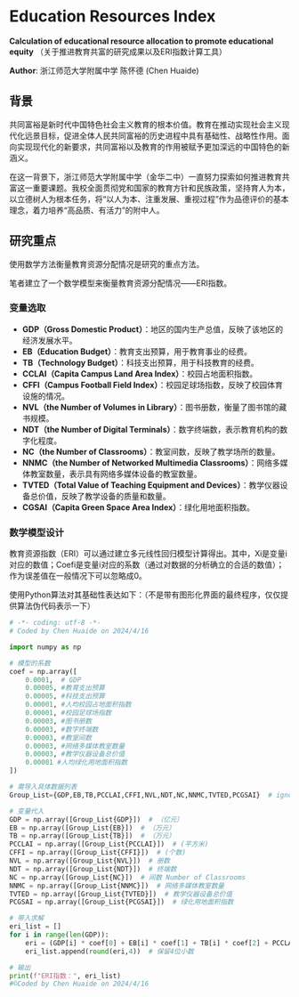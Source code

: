 # Education Resources Index

**Calculation of educational resource allocation to promote educational equity**
（关于推进教育共富的研究成果以及ERI指数计算工具）

**Author**: 浙江师范大学附属中学 陈怀德 (Chen Huaide)

## 背景

共同富裕是新时代中国特色社会主义教育的根本价值。教育在推动实现社会主义现代化远景目标，促进全体人民共同富裕的历史进程中具有基础性、战略性作用。面向实现现代化的新要求，共同富裕以及教育的作用被赋予更加深远的中国特色的新涵义。

在这一背景下，浙江师范大学附属中学（金华二中）一直努力探索如何推进教育共富这一重要课题。我校全面贯彻党和国家的教育方针和民族政策，坚持育人为本，以立德树人为根本任务，将“以人为本、注重发展、重视过程”作为品德评价的基本理念，着力培养“高品质、有活力”的附中人。

## 研究重点

使用数学方法衡量教育资源分配情况是研究的重点方法。

笔者建立了一个数学模型来衡量教育资源分配情况——ERI指数。

### 变量选取

- **GDP（Gross Domestic Product）**：地区的国内生产总值，反映了该地区的经济发展水平。
- **EB（Education Budget）**：教育支出预算，用于教育事业的经费。
- **TB（Technology Budget）**：科技支出预算，用于科技教育的经费。
- **CCLAI（Capita Campus Land Area Index）**：校园占地面积指数。
- **CFFI（Campus Football Field Index）**：校园足球场指数，反映了校园体育设施的情况。
- **NVL（the Number of Volumes in Library）**：图书册数，衡量了图书馆的藏书规模。
- **NDT（the Number of Digital Terminals）**：数字终端数，表示教育机构的数字化程度。
- **NC（the Number of Classrooms）**：教室间数，反映了教学场所的数量。
- **NNMC（the Number of Networked Multimedia Classrooms）**：网络多媒体教室数量，表示具有网络多媒体设备的教室数量。
- **TVTED（Total Value of Teaching Equipment and Devices）**：教学仪器设备总价值，反映了教学设备的质量和数量。
- **CGSAI（Capita Green Space Area Index）**：绿化用地面积指数。

### 数学模型设计

教育资源指数（ERI）可以通过建立多元线性回归模型计算得出。其中，Xi是变量i对应的数值；Coefi是变量i对应的系数（通过对数据的分析确立的合适的数值）；作为误差值在一般情况下可以忽略成0。

使用Python算法对其基础性表达如下：（不是带有图形化界面的最终程序，仅仅提供算法伪代码表示一下）

```python
# -*- coding: utf-8 -*-
# Coded by Chen Huaide on 2024/4/16

import numpy as np

# 模型的系数
coef = np.array([
    0.0001,  # GDP
    0.00005, #教育支出预算
    0.00005, #科技支出预算
    0.00001, #人均校园占地面积指数
    0.00001, #校园足球场指数
    0.00003, #图书册数
    0.00003, #数字终端数
    0.00003, #教室间数
    0.00003, #网络多媒体教室数量
    0.00003, #教学仪器设备总价值
    0.00001 #人均绿化用地面积指数
])

# 需导入具体数据列表
Group_List={GDP,EB,TB,PCCLAI,CFFI,NVL,NDT,NC,NNMC,TVTED,PCGSAI}  # ignored

# 变量代入
GDP = np.array([Group_List{GDP}])  # （亿元）
EB = np.array([Group_List{EB}])  # （万元）
TB = np.array([Group_List{TB}])  # （万元）
PCCLAI = np.array([Group_List{PCCLAI}])  # (平方米)
CFFI = np.array([Group_List{CFFI}])  # (个数)
NVL = np.array([Group_List{NVL}])  # 册数
NDT = np.array([Group_List{NDT}])  # 终端数
NC = np.array([Group_List{NC}])  # 间数 Number of Classrooms
NNMC = np.array([Group_List{NNMC}])  # 网络多媒体教室数量
TVTED = np.array([Group_List{TVTED}])  # 教学仪器设备总价值
PCGSAI = np.array([Group_List{PCGSAI}])  # 绿化用地面积指数

# 带入求解
eri_list = []
for i in range(len(GDP)):
    eri = (GDP[i] * coef[0] + EB[i] * coef[1] + TB[i] * coef[2] + PCCLAI[i] * coef[3] + CFFI[i] * coef[4] + NVL[i] * coef[5] + NDT[i] * coef[6] + NC[i] * coef[7] + NNMC[i] * coef[8] + TVTED[i] * coef[9] + PCGSAI[i] * coef[10])
    eri_list.append(round(eri,4))  # 保留4位小数

# 输出
print(f"ERI指数：", eri_list)
#©Coded by Chen Huaide on 2024/4/16
